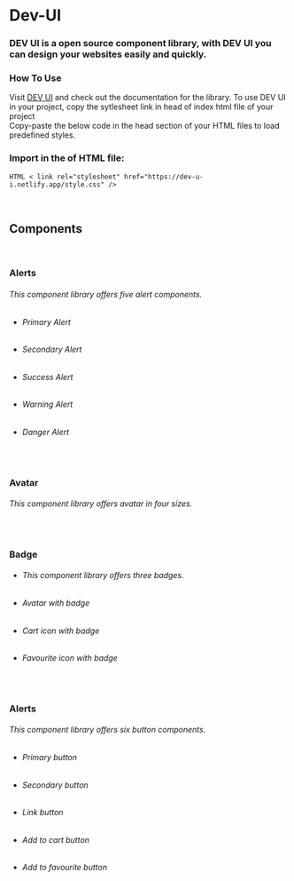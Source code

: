 # Dev-UI
### DEV UI is a open source component library, with DEV UI you can design your websites easily and quickly.
### **How To Use**

Visit [DEV UI](https://dev-u-i.netlify.app/) and check out the documentation for the library. To use DEV UI in your project, copy the sytlesheet link in head of index html file of your project
<br />
Copy-paste the below code in the head section of your HTML files to load predefined styles. 

### Import in the <head> of HTML file:
```HTML < link rel="stylesheet" href="https://dev-u-i.netlify.app/style.css" /> ```

 <br/>
  
## Components
<br/>
 
### Alerts
 ###### This component library offers five alert components.
 - ###### Primary Alert
 - ###### Secondary Alert
 - ###### Success Alert
 - ###### Warning Alert
 - ###### Danger Alert
 
<br/>
 
### Avatar
 ###### This component library offers avatar in four sizes.
 
<br/>
 
### Badge
 - ###### This component library offers three badges.
 - ###### Avatar with badge
 - ###### Cart icon with badge
 - ###### Favourite icon with badge
 
<br/>
 
 ### Alerts
  ###### This component library offers six button components.
 - ###### Primary button
 - ###### Secondary button
 - ###### Link button
 - ###### Add to cart button
 - ###### Add to favourite button
